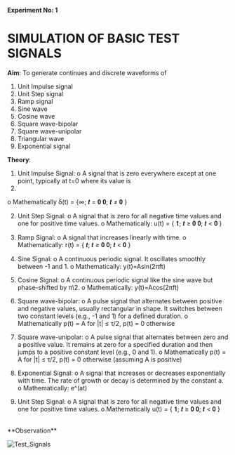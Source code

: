 **Experiment No: 1**

# **SIMULATION OF BASIC TEST SIGNALS**

**Aim**:
To generate continues and discrete waveforms of
1. Unit Impulse signal
2. Unit Step signal
3. Ramp signal
4. Sine wave
5. Cosine wave
6. Square wave-bipolar
7. Square wave-unipolar
8. Triangular wave
9. Exponential signal
    
**Theory**:
1. Unit Impulse Signal:
o A signal that is zero everywhere except at one point, typically at t=0 where its value is
1.
o Mathematically δ(t) = {∞; 𝒕 = 𝟎
                         𝟎; 𝒕 ≠ 𝟎 }

2. Unit Step Signal:
o A signal that is zero for all negative time values and one for positive time values.
o Mathematically: u(t) = { 𝟏; 𝒕 ≥ 𝟎
                           𝟎; 𝒕 < 𝟎 }

3. Ramp Signal:
o A signal that increases linearly with time.
o Mathematically: r(t) = { 𝒕; 𝒕 ≥ 𝟎
                           𝟎; 𝒕 < 𝟎 }

4. Sine Signal:
o A continuous periodic signal. It oscillates smoothly between -1 and 1.
o Mathematically: y(t)=Asin(2πft)

5. Cosine Signal:
o A continuous periodic signal like the sine wave but phase-shifted by π\2.
o Mathematically: y(t)=Acos(2πft)

6. Square wave-bipolar:
o A pulse signal that alternates between positive and negative values, usually
rectangular in shape. It switches between two constant levels (e.g., -1 and 1)
for a defined duration.
o Mathematically p(t) = A for |t| ≤ τ/2, p(t) = 0 otherwise

7. Square wave-unipolar:
o A pulse signal that alternates between zero and a positive value. It remains at
zero for a specified duration and then jumps to a positive constant level (e.g., 0
and 1).
o Mathematically p(t) = A for |t| ≤ τ/2, p(t) = 0 otherwise (assuming A is
positive)

8. Exponential Signal:
o A signal that increases or decreases exponentially with time. The rate of
growth or decay is determined by the constant a.
o Mathematically: e^(at)

9. Unit Step Signal:
o A signal that is zero for all negative time values and one for positive time
values.
o Mathematically u(t) = { 𝟏; 𝒕 ≥ 𝟎
                          𝟎; 𝒕 < 𝟎 }   

</br>
**Observation**


![Test_Signals](https://github.com/user-attachments/assets/e7d55e95-4535-4ffc-b0b5-07fb7e4f9832)



